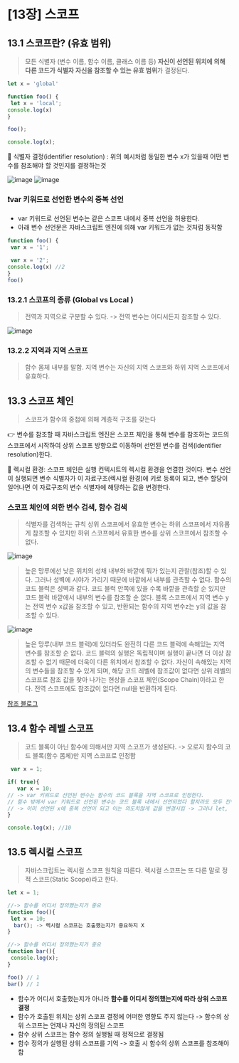 # [13장] 스코프

## 13.1 스코프란? (유효 범위)
> 모든 식별자 (변수 이름, 함수 이름, 클래스 이름 등) **자신이 선언된 위치에 의해 다른 코드가 식별자 자신을 참조할 수 있는 유효 범위**가 결정된다. 

```javascript
let x = 'global'

function foo() {
 let x = 'local';
console.log(x)
}

foo();

console.log(x);
```
📄 식별자 결정(identifier resolution) : 위의 예시처럼 동일한 변수 x가 있을때 어떤 변수를 참조해야 할 것인지를 결정하는것 

![image](https://github.com/hyeonseok98/js-deep-dive-study/assets/71476841/ca57315e-c163-4e8e-9d31-737ab72d967a)
![image](https://github.com/hyeonseok98/js-deep-dive-study/assets/71476841/ca7151dc-ff70-4578-a7df-5d703e54ca36)

### ❗var 키워드로 선언한 변수의 중복 선언 
- var 키워드로 선언된 변수는 같은 스코프 내에서 중복 선언을 허용한다.
- 아래 변수 선언문은 자바스크립트 엔진에 의해 var 키워드가 없는 것처럼 동작함 
```javascript
function foo() {
 var x = '1';

 var x = '2';
console.log(x) //2 
}
foo()
```

### 13.2.1 스코프의 종류 (Global vs Local )
> 전역과 지역으로 구분할 수 있다. -> 전역 변수는 어디서든지 참조할 수 있다. 

![image](https://github.com/hyeonseok98/js-deep-dive-study/assets/71476841/b7e8efb8-0dac-42e7-aef1-1bc3cb21e7e2)

### 13.2.2 지역과 지역 스코프
> 함수 몸체 내부를 말함. 지역 변수는 자신의 지역 스코프와 하위 지역 스코프에서 유효하다. 

## 13.3 스코프 체인
> 스코프가 함수의 중첩에 의해 계층적 구조를 갖는다<br>

👉 변수를 참조할 때 자바스크립트 엔진은 스코프 체인을 통해 변수를 참조하는 코드의 스코프에서 시작하여 
    상위 스코프 방향으로 이동하며 선언된 변수를 검색(identifier resolution)한다.

  📄 렉시컬 환경: 스코프 체인은 실행 컨텍시트의 렉시컬 환경을 연결한 것이다. 변수 선언이 실행되면 변수 식별자가 
      이 자료구조(렉시컬 환경)에 키로 등록이 되고, 변수 할당이 일어나면 이 자료구조의 변수 식별자에 해당하는 값을 변경한다. <br>
      
### 스코프 체인에 의한 변수 검색, 함수 검색 
> 식별자를 검색하는 규칙 
> 상위 스코프에서 유효한 변수는 하위 스코프에서 자유롭게 참조할 수 있지만 하위 스코프에서 유효한 변수를 상위 스코프에서 참조할 수 없다.

![image](https://github.com/hyeonseok98/js-deep-dive-study/assets/71476841/aad58e3e-adad-4aa2-8494-5826e8dedb4a)

> 높은 망루에선 낮은 위치의 성채 내부와 바깥에 뭐가 있는지 관찰(참조)할 수 있다. 그러나 성벽에 시야가 가리기 때문에 바깥에서 내부를 관측할 수 없다. 함수의 코드 블럭은 성벽과 같다. 
    코드 블럭 안쪽에 있을 수록 바깥을 관측할 순 있지만 코드 블럭 바깥에서 내부의 변수를 참조할 순 없다.
    블록 스코프에서 지역 변수 y는 전역 변수 x값을 참조할 수 있고, 반환되는 함수의 지역 변수z는 y의 값을 참조할 수 있다.

  ![image](https://github.com/hyeonseok98/js-deep-dive-study/assets/71476841/70a8fd84-3154-4f67-8fc9-43fd96925005)

  > 높은 망루(내부 코드 블럭)에 있더라도 완전히 다른 코드 블럭에 속해있는 지역 변수를 참조할 순 없다. 코드 블럭의 실행은 독립적이며 실행이 끝나면 더 이상 참조할 수 없기 때문에 더욱이 다른 위치에서 참조할 수 없다.
    자신이 속해있는 지역의 변수들을 참조할 수 있게 되며, 해당 코드 레벨에 참조값이 없다면 상위 레벨의 스코프로 참조 값을 찾아 나가는 현상을 스코프 체인(Scope Chain)이라고 한다. 전역 스코프에도 참조값이 없다면 null을 반환하게 된다.

[참조 블로그](https://velog.io/@oneook/%EC%8A%A4%EC%BD%94%ED%94%84%EC%99%80-%EC%8A%A4%EC%BD%94%ED%94%84-%EC%B2%B4%EC%9D%B8-JavaScript-Basics)


## 13.4 함수 레벨 스코프
> 코드 블록이 아닌 함수에 의해서만 지역 스코프가 생성된다. -> 오로지 함수의 코드 블록(함수 몸체)만 지역 스코프로 인정함

```javascript
 var x = 1;

if( true){
   var x = 10;
// -> var 키워드로 선언된 변수는 함수의 코드 블록을 지역 스코프로 인정한다.
// 힘수 밖에서 var 키워드로 선언된 변수는 코드 블록 내에서 선언되었다 할지라도 모두 전역 변수임
// -> 이미 선언된 x에 중복 선언이 되고 이는 의도치않게 값을 변경시킴 -> 그러나 let, const 블랙 레벨 스코프를 지원함
}

console.log(x); //10
```
## 13.5 렉시컬 스코프 
> 자바스크립트는 렉시컬 스코프 원칙을 따른다. 렉시컬 스코프는 또 다른 말로 정적 스코프(Static Scope)라고 한다. <br>

```javascript
let x = 1;

//-> 함수를 어디서 정의했는지가 중요
function foo(){
 let x = 10;
  bar(); -> 렉시컬 스코프는 호출했는지가 중요하지 X
}

//-> 함수를 어디서 정의했는지가 중요
function bar(){
 console.log(x);
}

foo() // 1 
bar() // 1
```

- 함수가 어디서 호출했는지가 아니라 **함수를 어디서 정의했는지에 따라 상위 스코프 결정**
- 함수가 호출된 위치는 상위 스코프 결정에 어떠한 영향도 주지 않는다 -> 함수의 상위 스코프는 언제나 자신의 정의된 스코프
- 함수 상위 스코프는 함수 정의 실행될 때 정적으로 결정됨
- 함수 정의가 실행된 상위 스코프를 기억 -> 호출 시 함수의 상위 스코프를 참조해야함

